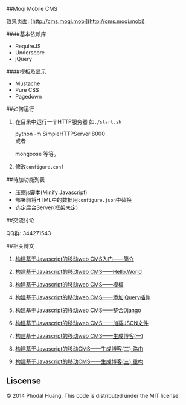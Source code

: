 ##Moqi Mobile CMS

效果页面: [http://cms.moqi.mobi](http://cms.moqi.mobi)

####基本依赖库

 - RequireJS
 - Underscore
 - jQuery 


####模板及显示

 - Mustache 
 - Pure CSS 
 - Pagedown	
 
##如何运行

1. 在目录中运行一个HTTP服务器 
如``./start.sh``

      python -m SimpleHTTPServer 8000  
或者
 
      mongoose
等等。

2. 修改``configure.conf``

##待加功能列表

 - 压缩js脚本(Minify Javascript)
 - 部署前将HTML中的数据用``configure.json``中替换
 - 选定后台Server(框架未定)

##交流讨论

QQ群: 344271543

##相关博文

1. [构建基于Javascript的移动web CMS入门——简介](http://www.phodal.com/blog/use-jquery-backbone-mustache-build-mobile-app-cms/)

2. [构建基于Javascript的移动web CMS——Hello,World](http://www.phodal.com/blog/use-jquery-backbone-mustache-build-mobile-app-cms-simple-example/)

3. [构建基于Javascript的移动web CMS——模板](http://www.phodal.com/blog/use-jquery-backbone-mustache-build-mobile-app-cms-generate-html/)

4. [构建基于Javascript的移动web CMS——添加jQuery插件](http://www.phodal.com/blog/use-jquery-backbone-mustache-build-mobile-app-cms-add-jquery-plugins/)

5. [构建基于Javascript的移动web CMS——整合Django](http://www.phodal.com/blog/use-jquery-backbone-mustache-build-mobile-app-cms-work-with-django/)

6. [构建基于Javascript的移动web CMS——加载JSON文件](http://www.phodal.com/blog/use-jquery-backbone-mustache-build-mobile-app-cms-json-configure/)

7. [构建基于Javascript的移动web CMS——生成博客(一)](http://www.phodal.com/blog/use-jquery-backbone-mustache-build-mobile-app-cms-a-simple-blog/)

8. [构建基于Javascript的移动CMS——生成博客(二).路由](http://www.phodal.com/blog/use-jquery-backbone-mustache-build-mobile-app-cms-add-blog-router/)

9. [构建基于Javascript的移动CMS——生成博客(三).重构](http://www.phodal.com/blog/use-jquery-backbone-mustache-build-mobile-app-cms-blog-refactor/)

## Liscense

© 2014 Phodal Huang. This code is distributed under the MIT license.